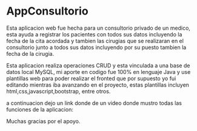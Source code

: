# AppConsultorio

Esta aplicacion web fue hecha para un consultorio privado de un medico, esta ayuda a registrar los pacientes con todos sus datos incluyendo la fecha de la cita acordada y tambien las cirugias que se realizaran en el consultorio junto a todos sus datos incluyendo por su puesto tambien la fecha de la cirugia.

Esta aplicacion realiza operaciones CRUD y esta vinculada a una base de datos local MySQL, mi aporte en codigo fue 100% en lenguaje Java y use plantillas web para poder realizar el fronted que por supuesto yo fui editando mientras iba avanzando en el proyecto, estas plantillas incluyen html,css,javascript,bootstrap, entre otros.

a continuacion dejo un link donde de un video donde mustro todas las funciones de la aplicacion: 

Muchas gracias por el apoyo.
